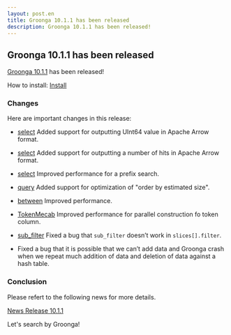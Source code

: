 ```yaml
---
layout: post.en
title: Groonga 10.1.1 has been released
description: Groonga 10.1.1 has been released!
---
```


## Groonga 10.1.1 has been released

[Groonga 10.1.1](/docs/news.html#release-10-1-1) has been released!

How to install: [Install](/docs/install.html)

### Changes

Here are important changes in this release:

* [select](/docs/reference/commands/select.html) Added support for outputting UInt64 value in Apache Arrow format.

* [select](/docs/reference/commands/select.html) Added support for outputting a number of hits in Apache Arrow format.

* [select](/docs/reference/commands/select.html) Improved performance for a prefix search.

* [query](/docs/reference/functions/query.html) Added support for optimization of "order by estimated size".

* [between](/docs/reference/functions/between.html) Improved performance.

* [TokenMecab](/docs/reference/tokenizers/token_mecab.html) Improved performance for parallel construction fo token column. 

* [sub_filter](/docs/reference/functions/sub_filter.html) Fixed a bug that ``sub_filter`` doesn’t work in ``slices[].filter``.

* Fixed a bug that it is possible that we can’t add data and Groonga crash when we repeat much addition of data and deletion of data against a hash table.

### Conclusion

Please refert to the following news for more details.

[News Release 10.1.1](/docs/news.html#release-10-1-1)

Let's search by Groonga!
